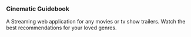 ### Cinematic Guidebook

A Streaming web application for any movies or tv show trailers. Watch the best recommendations for your loved genres.
